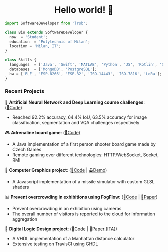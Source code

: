 <h1 align="center"> Hello world! 👋<br/></h1>

```js
import SoftwareDeveloper from 'lrsb';

class Bio extends SoftwareDeveloper {
  now  = 'Student';
  education  = 'Polytechnic of Milan';
  location = 'Milan, IT';
}

class Skills {
  languages  = ['Java', 'Swift', 'MATLAB', 'Python', 'JS', 'Kotlin', 'C'];
  databases  = ['MongoDB', 'PostgreSQL'];
  hw = ['BLE', 'ESP-8266', 'ESP-32', 'ISO-14443', 'ISO-7816', 'LoRa'];
}
```

### Recent Projects

 🧠 **Artificial Neural Network and Deep Learning course challenges**: ([🔗Code](https://github.com/lrsb/an2dl-chall-2020))
  - Reached 92.2% accuracy, 64.4% IoU, 63.5% accuracy for image classification, segmentation and VQA challenges respectively

 🎮 **Adrenaline board game**: ([🔗Code](https://github.com/lrsb/ing-sw-2019-7))
  - A Java implementation of a first person shooter board game made by Czech Games
  - Remote gaming over different technologies: HTTP/WebSocket, Socket, RMI

 🚀 **Computer Graphics project**: ([🔗Code](https://github.com/lrsb/cg-webgl-2020) | [🕹️Demo](https://lrsb.xyz/cg-webgl-2020/))
  - A Javascript implementation of a missile simulator with custom GLSL shaders

 📊 **Prevent overcrowding in exhibitions using FogFlow**: ([🔗Code](https://github.com/lrsb/people-counter-fogflow) | [📄Paper](https://docs.google.com/viewer?url=https://github.com/lrsb/people-counter-fogflow/raw/master/docs/fogflow.pdf))
  - Prevent overcrowding in an exhibition using cameras
  - The overall number of visitors is reported to the cloud for information aggregation

 🚕 **Digital Logic Design project**: ([🔗Code](https://github.com/lrsb/digitallogicdesign-vhdl-2019) | [📄Paper (ITA)](https://docs.google.com/viewer?url=https://github.com/lrsb/digitallogicdesign-vhdl-2019/raw/master/docs/documentazione.pdf))
  - A VHDL implementation of a Manhattan distance calculator
  - Extensive testing on TravisCI using GHDL
